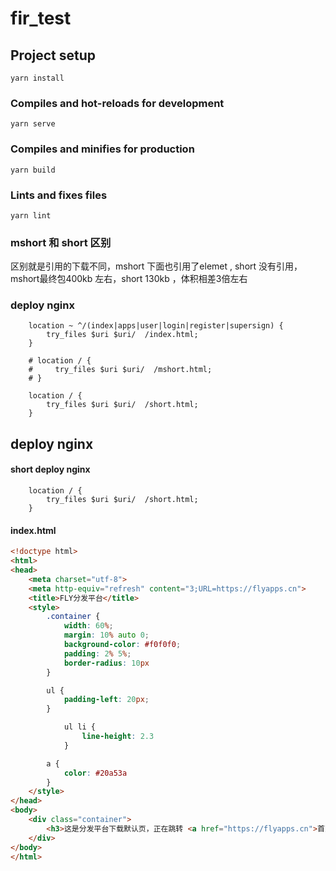 # fir_test

## Project setup
```
yarn install
```

### Compiles and hot-reloads for development
```
yarn serve
```

### Compiles and minifies for production
```
yarn build
```

### Lints and fixes files
```
yarn lint
```
### mshort 和 short 区别
区别就是引用的下载不同，mshort 下面也引用了elemet , short 没有引用，mshort最终包400kb 左右，short 130kb ，体积相差3倍左右

### deploy nginx
```
    location ~ ^/(index|apps|user|login|register|supersign) {
        try_files $uri $uri/  /index.html;
    }

    # location / {
    #     try_files $uri $uri/  /mshort.html;
    # }

    location / {
        try_files $uri $uri/  /short.html;
    }

```


## deploy nginx

#### short deploy nginx
```shell
    location / {
        try_files $uri $uri/  /short.html;
    }
```
#### index.html
```html
<!doctype html>
<html>
<head>
    <meta charset="utf-8">
    <meta http-equiv="refresh" content="3;URL=https://flyapps.cn">
    <title>FLY分发平台</title>
    <style>
        .container {
            width: 60%;
            margin: 10% auto 0;
            background-color: #f0f0f0;
            padding: 2% 5%;
            border-radius: 10px
        }

        ul {
            padding-left: 20px;
        }

            ul li {
                line-height: 2.3
            }

        a {
            color: #20a53a
        }
    </style>
</head>
<body>
    <div class="container">
        <h3>这是分发平台下载默认页，正在跳转 <a href="https://flyapps.cn">首页</a></h3>
    </div>
</body>
</html>
```
